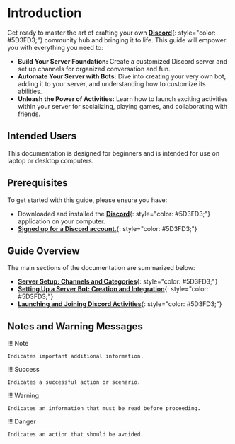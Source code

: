 # **Introduction**

Get ready to master the art of crafting your own [**Discord**](https://discord.com/){: style="color: #5D3FD3;"} community hub and bringing it to life. This guide will empower you with everything you need to:

* **Build Your Server Foundation:** Create a customized Discord server and set up channels for organized conversation and fun.  
* **Automate Your Server with Bots:** Dive into creating your very own bot, adding it to your server, and understanding how to customize its abilities.  
* **Unleash the Power of Activities:** Learn how to launch exciting activities within your server for socializing, playing games, and collaborating with friends.  

## Intended Users  
This documentation is designed for beginners and is intended for use on laptop or desktop computers.

## Prerequisites  
To get started with this guide, please ensure you have:  

* Downloaded and installed the [**Discord**](https://discord.com/){: style="color: #5D3FD3;"}  application on your computer.  
* [**Signed up for a Discord account.**](https://discord.com/register){: style="color: #5D3FD3;"}

## Guide Overview
The main sections of the documentation are summarized below:

* [**Server Setup: Channels and Categories**](){: style="color: #5D3FD3;"}
* [**Setting Up a Server Bot: Creation and Integration**](){: style="color: #5D3FD3;"}  
* [**Launching and Joining Discord Activities**](){: style="color: #5D3FD3;"}


## Notes and Warning Messages

!!! Note

    Indicates important additional information.

!!! Success

    Indicates a successful action or scenario.

!!! Warning

    Indicates an information that must be read before proceeding.

!!! Danger

    Indicates an action that should be avoided.



